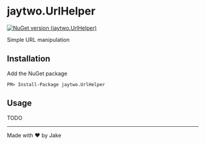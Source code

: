 # jaytwo.UrlHelper

[![NuGet version (jaytwo.UrlHelper)](https://img.shields.io/nuget/v/jaytwo.UrlHelper.svg?style=flat-square)](https://www.nuget.org/packages/jaytwo.UrlHelper/)

Simple URL manipulation

## Installation

Add the NuGet package

```
PM> Install-Package jaytwo.UrlHelper
```

## Usage

TODO

---

Made with &hearts; by Jake
